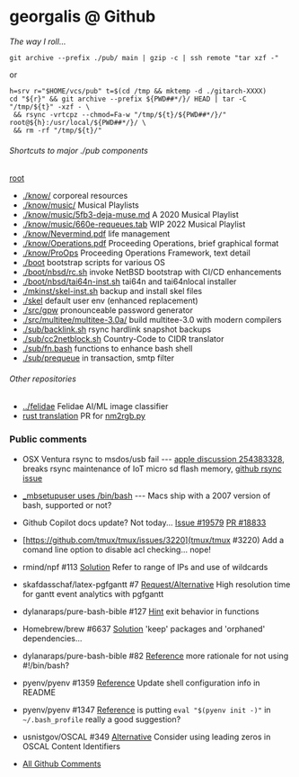 # georgalis @ Github 

_The way I roll..._
```
git archive --prefix ./pub/ main | gzip -c | ssh remote "tar xzf -"
```
or
```
h=srv r="$HOME/vcs/pub" t=$(cd /tmp && mktemp -d ./gitarch-XXXX)
cd "${r}" && git archive --prefix ${PWD##*/}/ HEAD | tar -C "/tmp/${t}" -xzf - \
 && rsync -vrtcpz --chmod=Fa-w "/tmp/${t}/${PWD##*/}/" root@${h}:/usr/local/${PWD##*/}/ \
 && rm -rf "/tmp/${t}/"
```

###### Shortcuts to major ./pub components

[root](https://github.com/georgalis/pub/)
* [./know/](./know/) corporeal resources
* [./know/music/](./know/music/) Musical Playlists
* [./know/music/5fb3-deja-muse.md](./know/music/5fb3-deja-muse.md) A 2020 Musical Playlist
* [./know/music/660e-requeues.tab](./know/music/660e-requeues.list) WIP 2022 Musical Playlist
* [./know/Nevermind.pdf](./know/Nevermind.pdf) life management
* [./know/Operations.pdf](./know/Operations.pdf) Proceeding Operations, brief graphical format
* [./know/ProOps](./know/ProOps/README.md) Proceeding Operations Framework, text detail
* [./boot](./boot) bootstrap scripts for various OS
* [./boot/nbsd/rc.sh](./boot/nbsd/rc.sh) invoke NetBSD bootstrap with CI/CD enhancements
* [./boot/nbsd/tai64n-inst.sh](./boot/nbsd/tai64n-inst.sh) tai64n and tai64nlocal installer
* [./mkinst/skel-inst.sh](./mkinst/skel-inst.sh) backup and install skel files
* [./skel](./skel) default user env (enhanced replacement)
* [./src/gpw](./src/gpw) pronounceable password generator
* [./src/multitee/multitee-3.0a/](./src/multitee/multitee-3.0a/) build multitee-3.0 with modern compilers
* [./sub/backlink.sh](./sub/backlink.sh) rsync hardlink snapshot backups
* [./sub/cc2netblock.sh](./sub/cc2netblock.sh) Country-Code to CIDR translator
* [./sub/fn.bash](./sub/fn.bash) functions to enhance bash shell
* [./sub/prequeue](./sub/prequeue) in transaction, smtp filter

###### Other repositories
* [../felidae](https://github.com/georgalis/felidae) Felidae AI/ML image classifier
* [rust translation](https://github.com/georgalis/colab-61cc/pull/1) PR for [nm2rgb.py](https://github.com/georgalis/colab-61cc/tree/tint/tint)

### Public comments

* OSX Ventura rsync to msdos/usb fail --- [apple discussion 254383328](https://discussions.apple.com/thread/254383328), breaks rsync maintenance of IoT micro sd flash memory, [github rsync issue](https://github.com/WayneD/rsync/issues/412)

* [\_mbsetupuser uses /bin/bash](https://discussions.apple.com/thread/254233125) --- Macs ship with a 2007 version of bash, supported or not?

* Github Copilot docs update? Not today... [Issue #19579](https://github.com/community/community/discussions/19579) [PR #18833](https://github.com/github/docs/pull/18833)

* [https://github.com/tmux/tmux/issues/3220](tmux/tmux #3220) Add a comand line option to disable acl checking... nope!

* rmind/npf #113 [Solution](https://github.com/rmind/npf/issues/113#issuecomment-1157142538) Refer to range of IPs and use of wildcards

*  skafdasschaf/latex-pgfgantt #7 [Request/Alternative](https://github.com/skafdasschaf/latex-pgfgantt/issues/7#issuecomment-1149038354) High resolution time for gantt event analytics with pgfgantt

*  dylanaraps/pure-bash-bible #127 [Hint](https://github.com/dylanaraps/pure-bash-bible/pull/127#issuecomment-1081019748) exit behavior in functions

* Homebrew/brew #6637 [Solution](https://github.com/Homebrew/brew/issues/6637#issuecomment-545629991) 'keep' packages and 'orphaned' dependencies... 

* dylanaraps/pure-bash-bible #82 [Reference](https://github.com/dylanaraps/pure-bash-bible/issues/82#issuecomment-534194819) more rationale for not using #!/bin/bash? 

* pyenv/pyenv #1359 [Reference](https://github.com/pyenv/pyenv/pull/1359#issuecomment-504700287) Update shell configuration info in README 

* pyenv/pyenv #1347 [Reference](https://github.com/pyenv/pyenv/issues/1347#issuecomment-504034842) is putting `eval "$(pyenv init -)"` in `~/.bash_profile` really a good suggestion? 

* usnistgov/OSCAL #349 [Alternative](https://github.com/usnistgov/OSCAL/issues/349#issuecomment-546127937) Consider using leading zeros in OSCAL Content Identifiers 

* [All Github Comments](https://github.com/search?q=commenter%3Ageorgalis)

